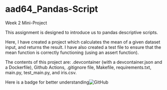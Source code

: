 # aad64_Pandas-Script
Week 2 Mini-Project

This assignment is designed to introduce us to pandas descriptive scripts. 

Here, I have created a project which calculates the mean of a given dataset input, and returns the result. I have also created a test file to ensure that the mean function is correctly functioning (using an assert function).

The contents of this project are: .devcontainer (with a devcontainer.json and a Dockerfile), Github Actions, .gitignore file, Makefile, requirements.txt, main.py, test_main.py, and iris.csv.

Here is a badge for better understanding![GitHub](https://img.shields.io/github/license/AaryaDesai1/aad64_Pandas-Script)
